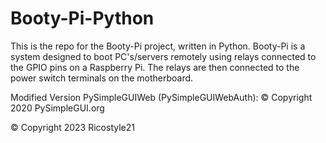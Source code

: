 # Booty-Pi-Python

This is the repo for the Booty-Pi project, written in Python.
Booty-Pi is a system designed to boot PC's/servers remotely using relays connected to the GPIO pins on a Raspberry Pi. The relays are then connected to the power switch terminals on the motherboard.

Modified Version PySimpleGUIWeb (PySimpleGUIWebAuth): © Copyright 2020 PySimpleGUI.org

© Copyright 2023 Ricostyle21
